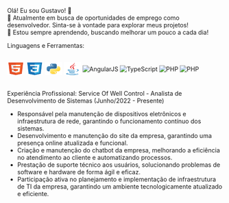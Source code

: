 Olá! Eu sou Gustavo! 👋<br>
🔭 Atualmente em busca de oportunidades de emprego como desenvolvedor. Sinta-se à vontade para explorar meus projetos!<br>
🌱 Estou sempre aprendendo, buscando melhorar um pouco a cada dia!<br>

Linguagens e Ferramentas:
<div style="display: inline_block">
  <br>
  <img align="center" alt="HTML5" height="30" width="40" src="https://raw.githubusercontent.com/devicons/devicon/master/icons/html5/html5-original.svg">
  <img align="center" alt="CSS3" height="30" width="40" src="https://raw.githubusercontent.com/devicons/devicon/master/icons/css3/css3-original.svg">
  <img align="center" alt="Python" height="30" width="40" src="https://raw.githubusercontent.com/devicons/devicon/master/icons/python/python-original.svg">
  <img align="center" alt="Java" height="30" width="40" src="https://raw.githubusercontent.com/devicons/devicon/master/icons/java/java-original.svg">
  <img align="center" alt="AngularJS" height="30" width="40" src="https://cdn.jsdelivr.net/gh/devicons/devicon@latest/icons/angularjs/angularjs-original.svg">
  <img align="center" alt="TypeScript" height="30" width="40" src="https://cdn.jsdelivr.net/gh/devicons/devicon@latest/icons/typescript/typescript-original.svg">
  <img align="center" alt="PHP" height="30" width="40" src="https://cdn.jsdelivr.net/gh/devicons/devicon@latest/icons/php/php-original.svg">
  <img align="center" alt="PHP" height="30" width="40" src="[https://cdn.jsdelivr.net/gh/devicons/devicon@latest/icons/php/php-original.svg](https://github.com/GustavoAssuncao02/Trabalho-de-Conclus-o-de-Curso/blob/main/eu.png?raw=true)">
</div>
<br><br>
Experiência Profissional:
Service Of Well Control - Analista de Desenvolvimento de Sistemas (Junho/2022 - Presente)<br>

- Responsável pela manutenção de dispositivos eletrônicos e infraestrutura de rede, garantindo o funcionamento contínuo dos sistemas.<br>
- Desenvolvimento e manutenção do site da empresa, garantindo uma presença online atualizada e funcional.<br>
- Criação e manutenção do chatbot da empresa, melhorando a eficiência no atendimento ao cliente e automatizando processos.<br>
- Prestação de suporte técnico aos usuários, solucionando problemas de software e hardware de forma ágil e eficaz.<br>
- Participação ativa no planejamento e implementação de infraestrutura de TI da empresa, garantindo um ambiente tecnologicamente atualizado e eficiente.<br>
